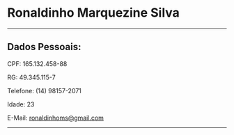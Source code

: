 # Ronaldinho Marquezine Silva



--- 


## Dados Pessoais:

CPF: 165.132.458-88

RG: 49.345.115-7

Telefone: (14) 98157-2071

Idade: 23

E-Mail: ronaldinhoms@gmail.com



---
